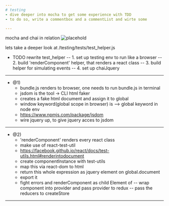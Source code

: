 ```yaml
---
# testing
- dive deeper into mocha to get some experience with TDD
- to do so, write a commentbox and a commentList and wirte some

---
```

mocha and chai in relation
![placehold](http://i.imgur.com/1MimNoF.png)

lets take a deeper look at /testing/tests/test_helper.js

- TODO rewrite test_helper
--  1. set up testing env to run like a browser
--  2. build 'renderComponent' helper, that renders a react class
--  3. build helper for simulating events
--  4. set up chaiJquery

---
- @1)
  - bundle.js renders to browser, one needs to run bundle.js in terminal
  - jsdom is the tool -> CLI html faker
  - creates a fake html document and assign it to global
  - window keyword(global scope in browser) is --> global keyword in node env
  - https://www.npmjs.com/package/jsdom
  - wire jquery up, to give jquery acces to jsdom
---
- @2)
  - 'renderComponent' renders every react class
  - make use of react-test-util
  - https://facebook.github.io/react/docs/test-utils.html#renderintodocument
  - create componentInstance with test-utils
  - map this via react-dom to html
  - return this whole expression as jquery element on global.document
  - export it
  - fight errors and renderComponent as child Element of <Provider>
  -- wrap component into provider and pass provider to redux
  -- pass the reducers to createStore
---
